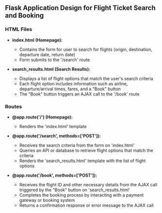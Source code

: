 ## Flask Application Design for Flight Ticket Search and Booking

### HTML Files

- **index.html (Homepage):**
   - Contains the form for user to search for flights (origin, destination, departure date, return date)
   - Form submits to the '/search' route

- **search_results.html (Search Results):**
   - Displays a list of flight options that match the user's search criteria
   - Each flight option includes information such as airline, departure/arrival times, fares, and a "Book" button
   - The "Book" button triggers an AJAX call to the '/book' route

### Routes

- **@app.route('/') (Homepage):**
   - Renders the 'index.html' template

- **@app.route('/search', methods=['POST']):**
   - Receives the search criteria from the form on 'index.html'
   - Queries an API or database to retrieve flight options that match the criteria
   - Renders the 'search_results.html' template with the list of flight options

- **@app.route('/book', methods=['POST']):**
   - Receives the flight ID and other necessary details from the AJAX call triggered by the "Book" button on 'search_results.html'
   - Completes the booking process by interacting with a payment gateway or booking system
   - Returns a confirmation response or error message to the AJAX call